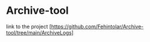 # Archive-tool
link to the project [https://github.com/Fehintolar/Archive-tool/tree/main/ArchiveLogs]
